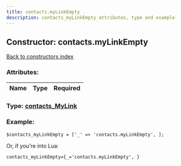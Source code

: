 ```yaml
---
title: contacts.myLinkEmpty
description: contacts_myLinkEmpty attributes, type and example
---
```

## Constructor: contacts.myLinkEmpty  
[Back to constructors index](index.md)



### Attributes:

| Name     |    Type       | Required |
|----------|:-------------:|---------:|



### Type: [contacts\_MyLink](../types/contacts_MyLink.md)


### Example:

```
$contacts_myLinkEmpty = ['_' => 'contacts.myLinkEmpty', ];
```  

Or, if you're into Lua:  


```
contacts_myLinkEmpty={_='contacts.myLinkEmpty', }

```


